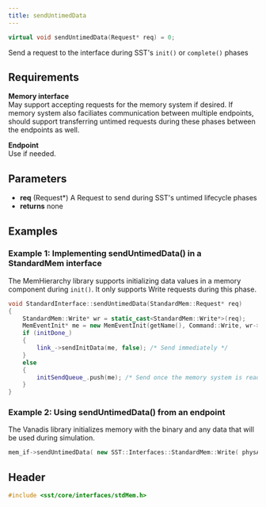 ```yaml
---
title: sendUntimedData
---
```


```cpp
virtual void sendUntimedData(Request* req) = 0;
```

Send a request to the interface during SST's `init()` or `complete()` phases

## Requirements
**Memory interface** &nbsp;  
May support accepting requests for the memory system if desired. If memory system also faciliates communication between multiple endpoints, should support transferring untimed requests during these phases between the endpoints as well.

**Endpoint** &nbsp;  
Use if needed.

## Parameters
* **req** (Request*) A Request to send during SST's untimed lifecycle phases
* **returns** none


## Examples

### Example 1: Implementing sendUntimedData() in a StandardMem interface
<!--- SOURCE_CODE: sst-elements/src/sst/elements/memHierarchy/standardInterface.cc --->
The MemHierarchy library supports initializing data values in a memory component during `init()`. It only supports Write requests during this phase.
```cpp title="Excerpt from sst-elements/src/sst/elements/memHierarchy/standardInterface.cc"
void StandardInterface::sendUntimedData(StandardMem::Request* req)
{
    StandardMem::Write* wr = static_cast<StandardMem::Write*>(req);
    MemEventInit* me = new MemEventInit(getName(), Command::Write, wr->pAddr, wr->data);
    if (initDone_)
    {
        link_->sendInitData(me, false); /* Send immediately */
    }
    else
    {
        initSendQueue_.push(me); /* Send once the memory system is ready to accept requests */
    }
}
```

### Example 2: Using sendUntimedData() from an endpoint
<!--- SOURCE_CODE: sst-elements/src/sst/elements/vanadis/os/vloadpage.cc --->
The Vanadis library initializes memory with the binary and any data that will be used during simulation.
```cpp title="Excerpt from sst-elements/src/sst/elements/vanadis/os/vloadpage.cc"
mem_if->sendUntimedData( new SST::Interfaces::StandardMem::Write( physAddr, page_size, pageBuffer) );
```

## Header
```cpp
#include <sst/core/interfaces/stdMem.h>
```
